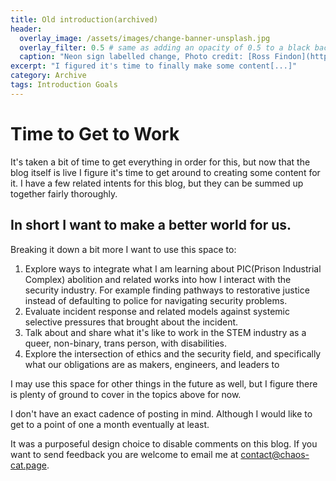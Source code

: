 ```yaml
---
title: Old introduction(archived)
header:
  overlay_image: /assets/images/change-banner-unsplash.jpg
  overlay_filter: 0.5 # same as adding an opacity of 0.5 to a black background
  caption: "Neon sign labelled change, Photo credit: [Ross Findon](https://unsplash.com/@rossf) on [**Unsplash**](https://unsplash.com)"
excerpt: "I figured it's time to finally make some content[...]"
category: Archive
tags: Introduction Goals
---
```


# Time to Get to Work
It's taken a bit of time to get everything in order for this, but now that the blog itself is live I figure it's time to get around to creating some content for it. I have a few related intents for this blog, but they can be summed up together fairly thoroughly. 

## In short I want to make a better world for us. 

Breaking it down a bit more I want to use this space to:
1. Explore ways to integrate what I am learning about PIC(Prison Industrial Complex) abolition and related works into how I interact with the security industry. For example finding pathways to restorative justice instead of defaulting to police for navigating security problems. 
2. Evaluate incident response and related models against systemic selective pressures that brought about the incident. 
3. Talk about and share what it's like to work in the STEM industry as a queer, non-binary, trans person, with disabilities. 
4. Explore the intersection of ethics and the security field, and specifically what our obligations are as makers, engineers, and leaders to 

I may use this space for other things in the future as well, but I figure there is plenty of ground to cover in the topics above for now. 

I don't have an exact cadence of posting in mind. Although I would like to get to a point of one a month eventually at least. 

It was a purposeful design choice to disable comments on this blog. If you want to send feedback you are welcome to email me at [contact@chaos-cat.page](mailto:contact@chaos-cat.page).
